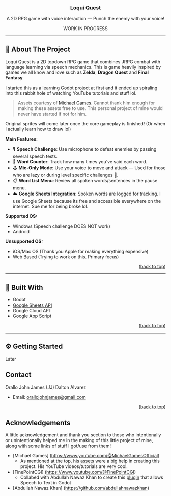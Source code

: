 <div align="center">
  <h3 align="center">Loqui Quest</h3>

  <p align="center">
    A 2D RPG game with voice interaction — Punch the enemy with your voice!
  </p>
  <p align="center">
    WORK IN PROGRESS
  </p>
</div>

---

## 📖 About The Project

Loqui Quest is a 2D topdown RPG game that combines JRPG combat with language learning via speech mechanics. This is game heavily inspired by games we all know and love such as **Zelda**, **Dragon Quest** and **Final Fantasy**

I started this as a learning Godot project at first and it ended up spiraling into this rabbit hole of watching YouTube tutorials and stuff lol. 

> Assets courtesy of [Michael Games](https://michaelgames.itch.io/2d-action-adventure-rpg-assets).
> Cannot thank him enough for making these assets free to use. This personal project of mine would never have started if not for him.

Original sprites will come later once the core gameplay is finished! (Or when I actually learn how to draw lol)

**Main Features:**
- 🎙️ **Speech Challenge**: Use microphone to defeat enemies by passing several speech tests.
- 🧠 **Word Counter**: Track how many times you’ve said each word.
- 🕹️ **Mic-Only Mode**: Use your voice to move and attack — Used for those who are lazy or during level specific challenges 👀.
- 📋 **Word List Menu**: Review all spoken words/sentences in the pause menu.
- ☁️ **Google Sheets Integration**: Spoken words are logged for tracking. I use Google Sheets because its free and accessible everywhere on the internet. Sue me for being broke lol.

**Supported OS:**
- Windows (Speech challenge DOES NOT work)
- Android

**Unsupported OS:**
- iOS/Mac OS (Thank you Apple for making everything expensive)
- Web Based (Trying to work on this. Primary focus)

<p align="right">(<a href="#readme-top">back to top</a>)</p>

---

## 🚧 Built With

* Godot
* [Google Sheets API](https://developers.google.com/sheets/api)
* Google Cloud API
* Google App Script

<p align="right">(<a href="#readme-top">back to top</a>)</p>

---

## ⚙️ Getting Started
Later
<!-- CONTACT -->
## Contact

Orallo John James (JJ) Dalton Alvarez 
- Email: orallojohnjames@gmail.com



<p align="right">(<a href="#readme-top">back to top</a>)</p>




<!--- Acknowledgements -->
## Acknowledgements

A little acknowledgement and thank you section to those who intentionally or unintentionally helped me in the making of this little project of mine, along with some links of stuff I got/use from them!

- [Michael Games] (https://www.youtube.com/@MichaelGamesOfficial)
	- As mentioned at the top, his [assets](https://michaelgames.itch.io/2d-action-adventure-rpg-assets) were a big help in creating this project. His YouTube videos/tutorials are very cool.
- [FinePointCGI] (https://www.youtube.com/@FinePointCGI)
	- Collabed with Abdullah Nawaz Khan to create this [plugin](https://github.com/finepointcgi/SpeechToText-Android-Godot.git) that allows Speech to Text in Godot 
- [Abdullah Nawaz Khan] (https://github.com/abdullahnawazkhan)



